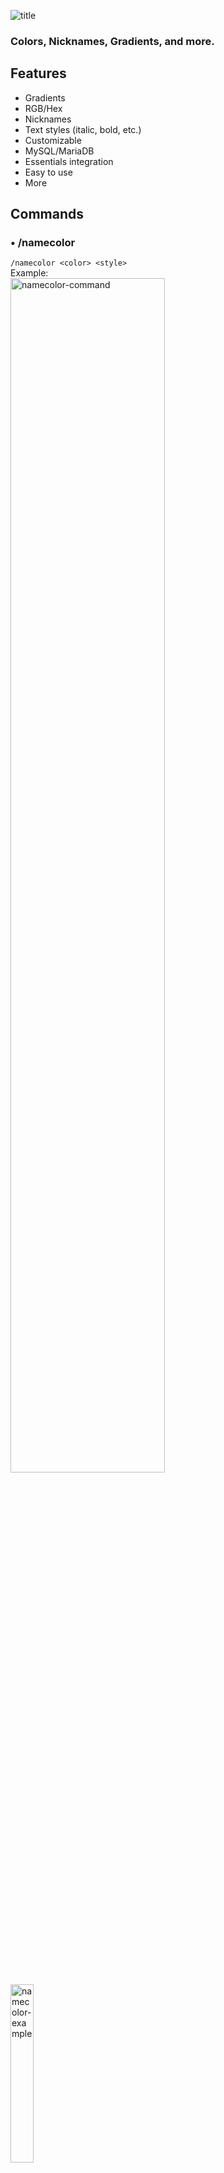![title](https://cdn.modrinth.com/data/cached_images/33f10c1b0475b07d711d7208babce8f55fa606a5.png)
### Colors, Nicknames, Gradients, and more.
## Features
- Gradients
- RGB/Hex
- Nicknames
- Text styles (italic, bold, etc.)
- Customizable
- MySQL/MariaDB
- Essentials integration
- Easy to use
- More

##   Commands

### • /namecolor
`/namecolor <color> <style>`\
Example:\
<img src="https://cdn.modrinth.com/data/cached_images/453aaec5e359b4b0840542064605aab45918a1cd.png" alt="namecolor-command" width="70%">\
<img src="https://cdn.modrinth.com/data/cached_images/dbafef3a2e15e14b70d2e00cb2f3b2dcbeb21c18.png" alt="namecolor-example" width="27%">
<br/>
<br/>
### • /gradient
`/gradient <color1> <color2>`\
Example:\
<img src="https://cdn.modrinth.com/data/cached_images/4c594b412b0716f147e9b0dfd2592d20ab97ab1c.png" alt="gradient-command" width="45%">\
<img src="https://cdn.modrinth.com/data/cached_images/ac546e9d05bf8a54210824d30ba296e04c3058e3.png"
alt="gradient-example" width="38%">
<br/>
<br/>
### • /nick
`/nick <nickname>`\
Example:\
<img src="https://cdn.modrinth.com/data/cached_images/fee2bbc3500f16dfef9999ba75b1fa20f0e00ac0.png" alt="nick-command" width="33%">\
<img src="https://cdn.modrinth.com/data/cached_images/90cdeb5a824f06fd710a36a8c2fce84ecd8999da.png"
alt="nick-command" width="25%">
<br/>
<br/>
### • /whois
`/whois <display-name>`\
<br/>

**Notes**\
_*Add the username of a player at the end of commands to use them on other players_\
_*All commands support Hex/RGB_
<br/>
### Click [here](https://www.wiicart.net/namecolor/help.html) for more details

##   Permissions
- namecolor.* - all permissions
- namecolor.set - allows players to set their own color
- namecolor.set.others - allows setting other player's color
- namecolor.nick - allows players to set their own nickname
- namecolor.nick.others - allows setting other player's nicknames
- namecolor.whois - allows use of the /whois command
- namecolor.set.style - allows using styles with name colors
- namecolor.nick.color - allows using colors/styles in nicknames
- namecolor.gradient - allows use of the /gradient command
- namecolor.gradient.other - allows use of the /gradient command on other players
- namecolor.filter.bypass - allows bypassing nickname filters

### [Discord Server](https://discord.gg/meYfEJcf9P)

**Need support? Contact @wiicart on Discord or wiicart@pedestriamc.com**